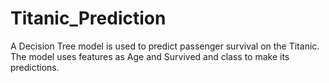 # Titanic_Prediction
 A Decision Tree model is used to predict passenger survival on the Titanic. The model uses features as Age and  Survived and class to make its predictions.
